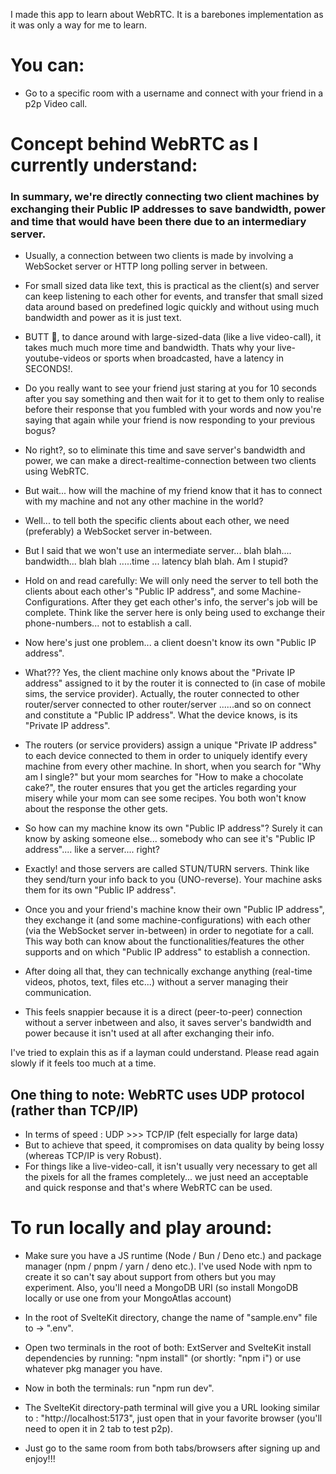 I made this app to learn about WebRTC.
It is a barebones implementation as it was only a way for me to learn.

# You can:

- Go to a specific room with a username and connect with your friend in a p2p Video call.

# Concept behind WebRTC as I currently understand:

### In summary, we're directly connecting two client machines by exchanging their Public IP addresses to save bandwidth, power and time that would have been there due to an intermediary server.

- Usually, a connection between two clients is made by involving a WebSocket server or HTTP long polling server in between.

- For small sized data like text, this is practical as the client(s) and server can keep listening to each other for events, and transfer that small sized data around based on predefined logic quickly and without using much bandwidth and power as it is just text.

- BUTT 🍑, to dance around with large-sized-data (like a live video-call), it takes much much more time and bandwidth. Thats why your live-youtube-videos or sports when broadcasted, have a latency in SECONDS!.

- Do you really want to see your friend just staring at you for 10 seconds after you say something and then wait for it to get to them only to realise before their response that you fumbled with your words and now you're saying that again while your friend is now responding to your previous bogus?

- No right?, so to eliminate this time and save server's bandwidth and power, we can make a direct-realtime-connection between two clients using WebRTC.

- But wait... how will the machine of my friend know that it has to connect with my machine and not any other machine in the world?

- Well... to tell both the specific clients about each other, we need (preferably) a WebSocket server in-between.

- But I said that we won't use an intermediate server... blah blah.... bandwidth... blah blah .....time ... latency blah blah. Am I stupid?

- Hold on and read carefully: We will only need the server to tell both the clients about each other's "Public IP address", and some Machine-Configurations. After they get each other's info, the server's job will be complete. Think like the server here is only being used to exchange their phone-numbers... not to establish a call.

- Now here's just one problem... a client doesn't know its own "Public IP address".

- What??? Yes, the client machine only knows about the "Private IP address" assigned to it by the router it is connected to (in case of mobile sims, the service provider). Actually, the router connected to other router/server connected to other router/server ......and so on connect and constitute a "Public IP address". What the device knows, is its "Private IP address".

- The routers (or service providers) assign a unique "Private IP address" to each device connected to them in order to uniquely identify every machine from every other machine. In short, when you search for "Why am I single?" but your mom searches for "How to make a chocolate cake?", the router ensures that you get the articles regarding your misery while your mom can see some recipes. You both won't know about the response the other gets.

- So how can my machine know its own "Public IP address"? Surely it can know by asking someone else... somebody who can see it's "Public IP address".... like a server.... right?

- Exactly! and those servers are called STUN/TURN servers. Think like they send/turn your info back to you (UNO-reverse). Your machine asks them for its own "Public IP address".

- Once you and your friend's machine know their own "Public IP address", they exchange it (and some machine-configurations) with each other (via the WebSocket server in-between) in order to negotiate for a call. This way both can know about the functionalities/features the other supports and on which "Public IP address" to establish a connection.

- After doing all that, they can technically exchange anything (real-time videos, photos, text, files etc...) without a server managing their communication.

- This feels snappier because it is a direct (peer-to-peer) connection without a server inbetween and also, it saves server's bandwidth and power because it isn't used at all after exchanging their info.

I've tried to explain this as if a layman could understand. Please read again slowly if it feels too much at a time.

## One thing to note: WebRTC uses UDP protocol (rather than TCP/IP)

- In terms of speed : UDP >>> TCP/IP (felt especially for large data)
- But to achieve that speed, it compromises on data quality by being lossy (whereas TCP/IP is very Robust).
- For things like a live-video-call, it isn't usually very necessary to get all the pixels for all the frames completely... we just need an acceptable and quick response and that's where WebRTC can be used.

# To run locally and play around:

- Make sure you have a JS runtime (Node / Bun / Deno etc.) and package manager (npm / pnpm / yarn / deno etc.). I've used Node with npm to create it so can't say about support from others but you may experiment. Also, you'll need a MongoDB URI (so install MongoDB locally or use one from your MongoAtlas account)

- In the root of SvelteKit directory, change the name of "sample.env" file to -> ".env".

- Open two terminals in the root of both: ExtServer and SvelteKit install dependencies by running: "npm install" (or shortly: "npm i") or use whatever pkg manager you have.

- Now in both the terminals: run "npm run dev".

- The SvelteKit directory-path terminal will give you a URL looking similar to : "http://localhost:5173", just open that in your favorite browser (you'll need to open it in 2 tab to test p2p).

- Just go to the same room from both tabs/browsers after signing up and enjoy!!!
